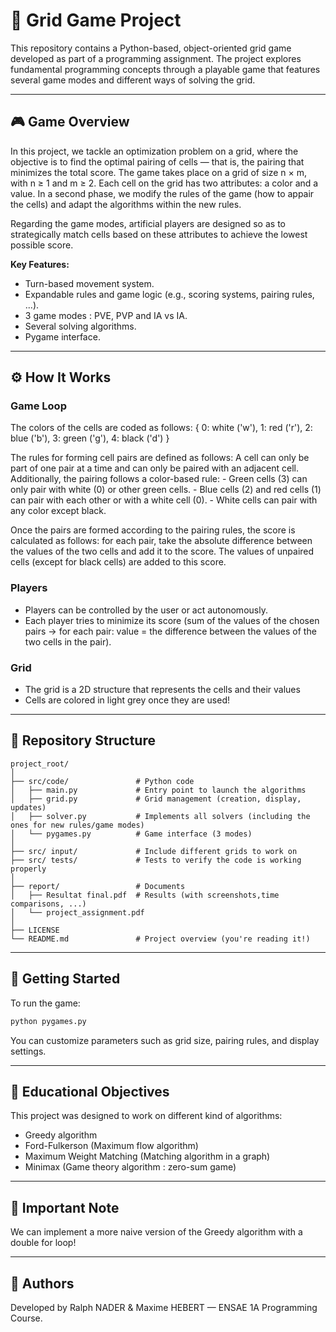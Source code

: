 # 🧩 Grid Game Project

This repository contains a Python-based, object-oriented grid game developed as part of a programming assignment. The project explores fundamental programming concepts through a playable game that features several game modes and different ways of solving the grid.

---

## 🎮 Game Overview

  In this project, we tackle an optimization problem on a grid, where the objective is to find the optimal pairing of cells — that is, the pairing that minimizes the total score.
The game takes place on a grid of size n × m, with n ≥ 1 and m ≥ 2.
Each cell on the grid has two attributes: a color and a value.
  In a second phase, we modify the rules of the game (how to appair the cells) and adapt the algorithms within the new rules. 

Regarding the game modes, artificial players are designed so as to strategically match cells based on these attributes to achieve the lowest possible score.

**Key Features:**
- Turn-based movement system.
- Expandable rules and game logic (e.g., scoring systems, pairing rules, ...).
- 3 game modes : PVE, PVP and IA vs IA.
- Several solving algorithms.
- Pygame interface.

---

## ⚙️ How It Works

### Game Loop
The colors of the cells are coded as follows: { 0: white ('w'), 1: red ('r'), 2: blue ('b'), 3: green ('g'), 4: black ('d') }

The rules for forming cell pairs are defined as follows: A cell can only be part of one pair at a time and can only be paired with an adjacent cell. Additionally, the pairing follows a color-based rule: 
    - Green cells (3) can only pair with white (0) or other green cells.
    - Blue cells (2) and red cells (1) can pair with each other or with a white cell (0).
    - White cells can pair with any color except black.

Once the pairs are formed according to the pairing rules, the score is calculated as follows: for each pair, take the absolute difference between the values of the two cells and add it to the score. The values of unpaired cells (except for black cells) are added to this score.

### Players
- Players can be controlled by the user or act autonomously.
- Each player tries to minimize its score (sum of the values of the chosen pairs -> for each pair: value = the difference between the values of the two cells in the pair).

### Grid
- The grid is a 2D structure that represents the cells and their values
- Cells are colored in light grey once they are used!

---

## 📁 Repository Structure

```
project_root/
│
├── src/code/               # Python code
│   ├── main.py             # Entry point to launch the algorithms 
│   ├── grid.py             # Grid management (creation, display, updates)
│   ├── solver.py           # Implements all solvers (including the ones for new rules/game modes)
│   └── pygames.py          # Game interface (3 modes)
│
├── src/ input/             # Include different grids to work on
├── src/ tests/             # Tests to verify the code is working properly
│
├── report/                 # Documents
│   ├── Resultat final.pdf  # Results (with screenshots,time comparisons, ...) 
│   └── project_assignment.pdf
│
├── LICENSE
└── README.md               # Project overview (you're reading it!)
```

---

## 🚀 Getting Started

To run the game:

```bash
python pygames.py
```

You can customize parameters such as grid size, pairing rules, and display settings.

---

## 🧠 Educational Objectives

This project was designed to work on different kind of algorithms:
- Greedy algorithm
- Ford-Fulkerson (Maximum flow algorithm)
- Maximum Weight Matching (Matching algorithm in a graph)
- Minimax (Game theory algorithm : zero-sum game)

---

## 📌 Important Note

We can implement a more naive version of the Greedy algorithm with a double for loop!

---

## 👥 Authors

Developed by Ralph NADER & Maxime HEBERT — ENSAE 1A Programming Course.
